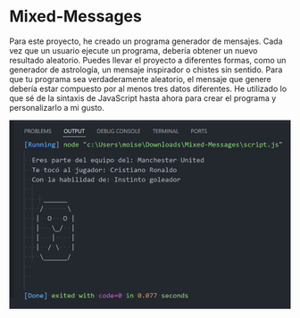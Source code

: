 # Mixed-Messages

Para este proyecto, he creado un programa generador de mensajes. Cada vez que un usuario ejecute un programa, debería obtener un nuevo resultado aleatorio. Puedes llevar el proyecto a diferentes formas, como un generador de astrología, un mensaje inspirador o chistes sin sentido. Para que tu programa sea verdaderamente aleatorio, el mensaje que genere debería estar compuesto por al menos tres datos diferentes. He utilizado lo que sé de la sintaxis de JavaScript hasta ahora para crear el programa y personalizarlo a mi gusto.

![alt text](image.png)
